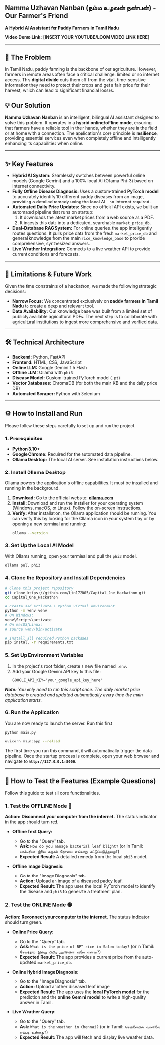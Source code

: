 


##  **Namma Uzhavan Nanban (நம்ம உழவன் நண்பன்) - Our Farmer's Friend**

**A Hybrid AI Assistant for Paddy Farmers in Tamil Nadu**

**Video Demo Link:** [**INSERT YOUR YOUTUBE/LOOM VIDEO LINK HERE**]

---

## **🌾 The Problem**

In Tamil Nadu, paddy farming is the backbone of our agriculture. However, farmers in remote areas often face a critical challenge: limited or no internet access. This **digital divide** cuts them off from the vital, time-sensitive information they need to protect their crops and get a fair price for their harvest, which can lead to significant financial losses.

## **💡 Our Solution**

**Namma Uzhavan Nanban** is an intelligent, bilingual AI assistant designed to solve this problem. It operates in a **hybrid online/offline mode**, ensuring that farmers have a reliable tool in their hands, whether they are in the field or at home with a connection. The application's core principle is **resilience**, providing essential services even when completely offline and intelligently enhancing its capabilities when online.

---

## **✨ Key Features**

* **Hybrid AI System:** Seamlessly switches between powerful online models (Google Gemini) and a 100% local AI (Ollama Phi-3) based on internet connectivity.
* **Fully Offline Disease Diagnosis:** Uses a custom-trained **PyTorch model** to accurately identify 10 different paddy diseases from an image, providing a detailed remedy using the local AI—no internet required.
* **Automated Daily Price Updates:** Since no official API exists, we built an automated pipeline that runs on startup:
    1.  It downloads the latest market prices from a web source as a PDF.
    2.  It ingests this data into a dedicated, searchable `market_price_db`.
* **Dual-Database RAG System:** For online queries, the app intelligently routes questions. It pulls price data from the fresh `market_price_db` and general knowledge from the main `rice_knowledge_base` to provide comprehensive, synthesized answers.
* **Live Weather Integration:** Connects to a live weather API to provide current conditions and forecasts.

---

## **🚧 Limitations & Future Work**

Given the time constraints of a hackathon, we made the following strategic decisions:
* **Narrow Focus:** We concentrated exclusively on **paddy farmers in Tamil Nadu** to create a deep and relevant tool.
* **Data Availability:** Our knowledge base was built from a limited set of publicly available agricultural PDFs. The next step is to collaborate with agricultural institutions to ingest more comprehensive and verified data.

---

## 🛠️ Technical Architecture

* **Backend:** Python, FastAPI
* **Frontend:** HTML, CSS, JavaScript
* **Online LLM:** Google Gemini 1.5 Flash
* **Offline LLM:** Ollama with `phi3`
* **Disease Model:** Custom-trained PyTorch model (`.pt`)
* **Vector Databases:** ChromaDB (for both the main KB and the daily price DB)
* **Automated Scraper:** Python with Selenium

---

## ⚙️ How to Install and Run

Please follow these steps carefully to set up and run the project.

### **1. Prerequisites**

* **Python 3.10+**
* **Google Chrome:** Required for the automated data pipeline.
* **Ollama Desktop:** The local AI server. See installation instructions below.

### **2. Install Ollama Desktop**

Ollama powers the application's offline capabilities. It must be installed and running in the background.

1.  **Download:** Go to the official website: [**ollama.com**](https://ollama.com/)
2.  **Install:** Download and run the installer for your operating system (Windows, macOS, or Linux). Follow the on-screen instructions.
3.  **Verify:** After installation, the Ollama application should be running. You can verify this by looking for the Ollama icon in your system tray or by opening a new terminal and running:
    ```bash
    ollama --version
    ```
    

### **3. Set Up the Local AI Model**

With Ollama running, open your terminal and pull the `phi3` model.
```bash
ollama pull phi3
````

### **4. Clone the Repository and Install Dependencies**

```bash
# Clone this project repository
git clone https://github.com/Lin172005/Capital_One_Hackathon.git
cd Capital_One_Hackathon

# Create and activate a Python virtual environment
python -m venv venv
# On Windows:
venv\Scripts\activate
# On macOS/Linux:
# source venv/bin/activate

# Install all required Python packages
pip install -r requirements.txt
```

### **5. Set Up Environment Variables**

1.  In the project's root folder, create a new file named `.env`.
2.  Add your Google Gemini API key to this file:
    ```
    GOOGLE_API_KEY="your_google_api_key_here"
    ```


***Note:** You only need to run this script once. The daily market price database is created and updated automatically every time the main application starts.*

### **6. Run the Application**

You are now ready to launch the server.
Run this first 
```bash
python main.py
```

```bash
uvicorn main:app --reload
```

The first time you run this command, it will automatically trigger the data pipeline. Once the startup process is complete, open your web browser and navigate to **`http://127.0.0.1:8000`**.

-----

## 🧪 How to Test the Features (Example Questions)

Follow this guide to test all core functionalities.

### **1. Test the OFFLINE Mode** 🔴

**Action:** **Disconnect your computer from the internet.** The status indicator in the app should turn red.

  * **Offline Text Query:**

      * Go to the "Query" tab.
      * **Ask:** `How do you manage bacterial leaf blight?` (or in Tamil: `பாக்டீரியா இலை கருகல் நோயை எவ்வாறு கட்டுப்படுத்துவது?`)
      * **Expected Result:** A detailed remedy from the local `phi3` model.

  * **Offline Image Diagnosis:**

      * Go to the "Image Diagnosis" tab.
      * **Action:** Upload an image of a diseased paddy leaf.
      * **Expected Result:** The app uses the local PyTorch model to identify the disease and `phi3` to generate a treatment plan.

### **2. Test the ONLINE Mode** 🟢

**Action:** **Reconnect your computer to the internet.** The status indicator should turn green.

  * **Online Price Query:**

      * Go to the "Query" tab.
      * **Ask:** `What is the price of BPT rice in Salem today?` (or in Tamil: `சேலத்தில் இன்று பிபிடி அரிசியின் விலை என்ன?`)
      * **Expected Result:** The app provides a current price from the auto-updated `market_price_db`.

  * **Online Hybrid Image Diagnosis:**

      * Go to the "Image Diagnosis" tab.
      * **Action:** Upload another diseased leaf image.
      * **Expected Result:** The app uses the **local PyTorch model** for the prediction and the **online Gemini model** to write a high-quality answer in Tamil.

  * **Live Weather Query:**

      * Go to the "Query" tab.
      * **Ask:** `What is the weather in Chennai?` (or in Tamil: `சென்னையில் வானிலை எப்படி உள்ளது?`)
      * **Expected Result:** The app will fetch and display live weather data.

<!-- end list -->

```
```


